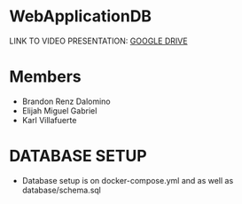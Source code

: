 # WebApplicationDB

LINK TO VIDEO PRESENTATION: [GOOGLE DRIVE](https://drive.google.com/drive/folders/1o1nFHhcNw3cGmsBwLUjGv_TC8tXefBZQ?usp=drive_link)

# Members

- Brandon Renz Dalomino
- Elijah Miguel Gabriel
- Karl Villafuerte

# DATABASE SETUP
- Database setup is on docker-compose.yml
and as well as database/schema.sql
